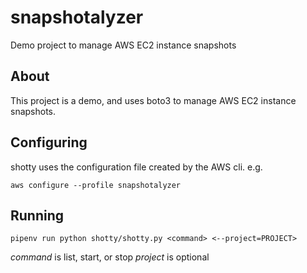 # snapshotalyzer

Demo project to manage AWS EC2 instance snapshots

## About

This project is a demo, and uses boto3 to manage AWS EC2 instance snapshots.

## Configuring

shotty uses the configuration file created by the AWS cli. e.g.

`aws configure --profile snapshotalyzer`

## Running

`pipenv run python shotty/shotty.py <command> <--project=PROJECT>`

*command* is list, start, or stop
*project* is optional
